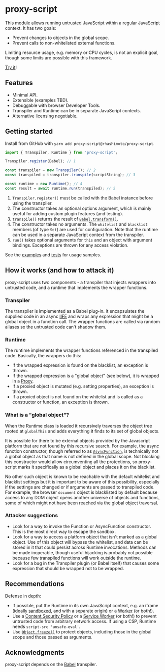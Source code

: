# proxy-script
This module allows running untrusted JavaScript within a regular
JavaScript context. It has two goals:

* Prevent changes to objects in the global scope.
* Prevent calls to non-whitelisted external functions.

Limiting resource usage, e.g. memory or CPU cycles, is not an
explicit goal, though some limits are possible with this framework.

[Try it](https://rhashimoto.github.io/proxy-script/)!

## Features
* Minimal API.
* Extensible (examples TBD).
* Debuggable with browser Developer Tools.
* Transpiler and Runtime can be in separate JavaScript contexts.
* Alternative licensing negotiable.

## Getting started
Install from GitHub with `yarn add proxy-script@rhashimoto/proxy-script`.

```javascript
import { Transpiler, Runtime } from 'proxy-script';

Transpiler.register(Babel); // 1

const transpiler = new Transpiler(); // 2
const transpiled = transpiler.transpile(scriptString); // 3

const runtime = new Runtime(); // 4
const result = await runtime.run(transpiled); // 5
```

1. `Transpiler.register()` must be called with the Babel instance
before using the transpiler.
2. The constructor takes an optional options argument, which is
mainly useful for adding custom plugin features (and testing).
3. `transpile()` returns the result of
[`Babel.transform()`](https://babeljs.io/docs/en/babel-core#transform).
4. The constructor takes no arguments. The `whitelist` and
`blacklist` members (of type `Set`) are used for configuration.
Note that the runtime can be used in a separate JavaScript context
from the transpiler.
5. `run()` takes optional arguments for `this` and an object with
argument bindings. Exceptions are thrown for any access violation.

See the
[examples](https://github.com/rhashimoto/proxy-script/tree/master/docs)
and
[tests](https://github.com/rhashimoto/proxy-script/tree/master/test)
for usage samples.

## How it works (and how to attack it)
proxy-script uses two components - a transpiler that injects
wrappers into untrusted code, and a runtime that implements the
wrapper functions.

### Transpiler
The transpiler is implemented as a Babel plug-in. It encapsulates
the supplied code in an async
[IIFE](https://developer.mozilla.org/en-US/docs/Glossary/IIFE)
and wraps any expression that might be a global object in a
function call. The wrapper functions are called via random aliases
so the untrusted code can't shadow them.

### Runtime
The runtime implements the wrapper functions referenced in the
transpiled code. Basically, the wrappers do this:

* If the wrapped expression is found on the blacklist, an
exception is thrown.
* If the wrapped expression is a "global object" (see below),
it is wrapped in a
[Proxy](https://developer.mozilla.org/en-US/docs/Web/JavaScript/Reference/Global_Objects/Proxy).
* If a proxied object is mutated (e.g. setting properties),
an exception is thrown.
* If a proxied object is not found on the whitelist and is
called as a constructor or function, an exception is thrown.

### What is a "global object"?
When the Runtime class is loaded it recursively traverses the
object tree rooted at `globalThis` and adds everything it finds
to its set of global objects.

It is possible for there to be external objects provided by
the Javascript platform that are not found by this recursive
search. For example, the async function constructor, though
referred to as
[`AsyncFunction`](https://developer.mozilla.org/en-US/docs/Web/JavaScript/Reference/Global_Objects/AsyncFunction),
is technically not a global object as that name is not defined
in the global scope. Not blocking this constructor would allow
circumventing all the protections, so proxy-script marks it
specifically as a global object and places it on the blacklist.

No other such object is known to be reachable with the
default whitelist and blacklist settings but it is important
to be aware of this possibility, especially if the settings
are changed or if arguments are passed to transpiled code.
For example, the browser `document` object is blacklisted
by default because access to any DOM object opens another
universe of objects and functions, some of which might not
have been reached via the global object traversal.

### Attacker suggestions
* Look for a way to invoke the Function or AsyncFunction
constructor. This is the most direct way to escape the sandbox.
* Look for a way to access a platform object that isn't
marked as a global object. Use of this object will bypass the
whitelist, and data can be stored in it that could persist
across Runtime invocations. Methods can be made inoperable,
though useful hijacking is probably not possible because
few transpiled functions will work outside the runtime.
* Look for a bug in the Transpiler plugin (or Babel itself)
that causes some expression that should be wrapped not to
be wrapped.

## Recommendations
Defense in depth:
* If possible, put the Runtime in its own JavaScript context,
e.g. an iframe (ideally
[sandboxed](https://www.html5rocks.com/en/tutorials/security/sandboxed-iframes/),
and with a separate origin)
or a
[Worker](https://developer.mozilla.org/en-US/docs/Web/API/Worker)
(or both!).
* Use a [Content Security Policy](https://developer.mozilla.org/en-US/docs/Web/HTTP/CSP)
or a [Service Worker](https://developer.mozilla.org/en-US/docs/Web/API/Service_Worker_API)
(or both!) to prevent untrusted code from arbitrary network access.
If using a CSP, Runtime needs `script-src 'unsafe-eval'`.
* Use [`Object.freeze()`](https://developer.mozilla.org/en-US/docs/Web/JavaScript/Reference/Global_Objects/Object/freeze)
to protect objects, including those in the global scope and those
passed as arguments.

## Acknowledgments
proxy-script depends on the [Babel](https://babeljs.io/) transpiler.
